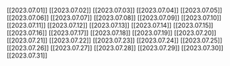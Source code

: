 [[2023.07.01]]
[[2023.07.02]]
[[2023.07.03]]
[[2023.07.04]]
[[2023.07.05]]
[[2023.07.06]]
[[2023.07.07]]
[[2023.07.08]]
[[2023.07.09]]
[[2023.07.10]]
[[2023.07.11]]
[[2023.07.12]]
[[2023.07.13]]
[[2023.07.14]]
[[2023.07.15]]
[[2023.07.16]]
[[2023.07.17]]
[[2023.07.18]]
[[2023.07.19]]
[[2023.07.20]]
[[2023.07.21]]
[[2023.07.22]]
[[2023.07.23]]
[[2023.07.24]]
[[2023.07.25]]
[[2023.07.26]]
[[2023.07.27]]
[[2023.07.28]]
[[2023.07.29]]
[[2023.07.30]]
[[2023.07.31]]

